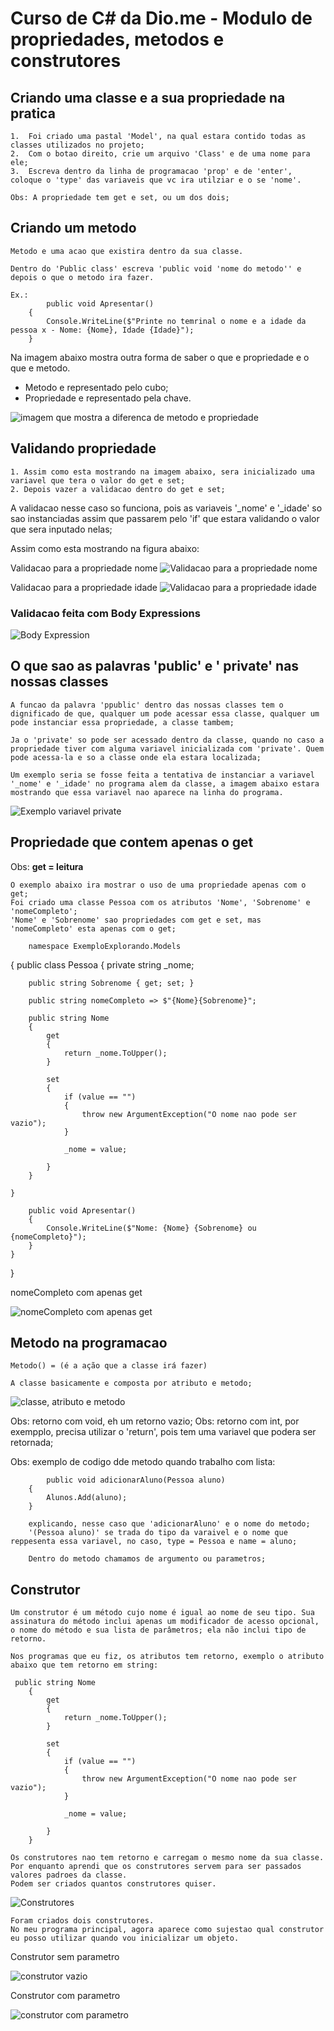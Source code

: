 # Curso de C# da Dio.me - Modulo de propriedades, metodos e construtores

## Criando uma classe e a sua propriedade na pratica

    1.  Foi criado uma pastal 'Model', na qual estara contido todas as classes utilizados no projeto;
    2.  Com o botao direito, crie um arquivo 'Class' e de uma nome para ele;
    3.  Escreva dentro da linha de programacao 'prop' e de 'enter', coloque o 'type' das variaveis que vc ira utilziar e o se 'nome'. 

    Obs: A propriedade tem get e set, ou um dos dois;

## Criando um metodo
    Metodo e uma acao que existira dentro da sua classe.

    Dentro do 'Public class' escreva 'public void 'nome do metodo'' e depois o que o metodo ira fazer.

    Ex.:
            public void Apresentar()
        {
            Console.WriteLine($"Printe no temrinal o nome e a idade da pessoa x - Nome: {Nome}, Idade {Idade}");
        } 

 Na imagem abaixo mostra outra forma de saber o que e propriedade e o que e metodo.
    
* Metodo e representado pelo cubo;
* Propriedade e representado pela chave.

 ![imagem que mostra a diferenca de metodo e propriedade](Imagens/1.png)
 
 
 ## Validando propriedade
    1. Assim como esta mostrando na imagem abaixo, sera inicializado uma variavel que tera o valor do get e set;
    2. Depois vazer a validacao dentro do get e set;

A validacao nesse caso so funciona, pois as variaveis '_nome' e '_idade' so sao instanciadas assim que passarem pelo 'if' que estara validando o valor que sera inputado nelas;

Assim como esta mostrando na figura abaixo:

Validacao para a propriedade nome
![Validacao para a propriedade nome](Imagens/3.png)  

Validacao para a propriedade idade
![Validacao para a propriedade idade](Imagens/4.png)  

### Validacao feita com Body Expressions
![Body Expression](Imagens/2.png)     

## O que sao as palavras 'public' e ' private' nas nossas classes
    A funcao da palavra 'ppublic' dentro das nossas classes tem o dignificado de que, qualquer um pode acessar essa classe, qualquer um pode instanciar essa propriedade, a classe tambem;
    
    Ja o 'private' so pode ser acessado dentro da classe, quando no caso a propriedade tiver com alguma variavel inicializada com 'private'. Quem pode acessa-la e so a classe onde ela estara localizada;

    Um exemplo seria se fosse feita a tentativa de instanciar a variavel '_nome' e '_idade' no programa alem da classe, a imagem abaixo estara mostrando que essa variavel nao aparece na linha do programa.

![Exemplo variavel private](Imagens/5.png) 

## Propriedade que contem apenas o get

Obs: **get = leitura**

    O exemplo abaixo ira mostrar o uso de uma propriedade apenas com o get;
    Foi criado uma classe Pessoa com os atributos 'Nome', 'Sobrenome' e 'nomeCompleto';
    'Nome' e 'Sobrenome' sao propriedades com get e set, mas 'nomeCompleto' esta apenas com o get;

        namespace ExemploExplorando.Models
{
    public class Pessoa
    {
        private string _nome;

        public string Sobrenome { get; set; }

        public string nomeCompleto => $"{Nome}{Sobrenome}";

        public string Nome
        {
            get
            {
                return _nome.ToUpper();
            }

            set
            {
                if (value == "")
                {
                    throw new ArgumentException("O nome nao pode ser vazio");
                }

                _nome = value;

            }
        }
        
    }

        public void Apresentar()
        {
            Console.WriteLine($"Nome: {Nome} {Sobrenome} ou {nomeCompleto}");
        }
    }
}
    
nomeCompleto com apenas get

![nomeCompleto com apenas get](Imagens/6.png) 

## Metodo na programacao

    Metodo() = (é a ação que a classe irá fazer)
    
    A classe basicamente e composta por atributo e metodo;
  
![classe, atributo e metodo](Imagens/7.png) 

Obs: retorno com void, eh um retorno vazio;
Obs: retorno com int, por exempplo, precisa utilizar o 'return', pois tem uma variavel que podera ser retornada;

Obs: exemplo de codigo dde metodo quando trabalho com lista:
            
            public void adicionarAluno(Pessoa aluno)
        {
            Alunos.Add(aluno);
        }

        explicando, nesse caso que 'adicionarAluno' e o nome do metodo;
        '(Pessoa aluno)' se trada do tipo da varaivel e o nome que reppesenta essa variavel, no caso, type = Pessoa e name = aluno;

        Dentro do metodo chamamos de argumento ou parametros;

## Construtor

    Um construtor é um método cujo nome é igual ao nome de seu tipo. Sua assinatura do método inclui apenas um modificador de acesso opcional, o nome do método e sua lista de parâmetros; ela não inclui tipo de retorno.

    Nos programas que eu fiz, os atributos tem retorno, exemplo o atributo abaixo que tem retorno em string:

     public string Nome
        {
            get
            {
                return _nome.ToUpper();
            }

            set
            {
                if (value == "")
                {
                    throw new ArgumentException("O nome nao pode ser vazio");
                }

                _nome = value;

            }
        }

    Os construtores nao tem retorno e carregam o mesmo nome da sua classe.
    Por enquanto aprendi que os construtores servem para ser passados valores padroes da classe.
    Podem ser criados quantos construtores quiser.

![Construtores](Imagens/8.png) 

    Foram criados dois construtores.
    No meu programa principal, agora aparece como sujestao qual construtor eu posso utilizar quando vou inicializar um objeto.

Construtor sem parametro

![construtor vazio](Imagens/9.png) 
    
Construtor com parametro

![construtor com parametro](Imagens/10.png) 

